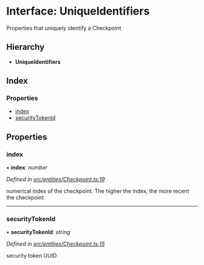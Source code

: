 # Interface: UniqueIdentifiers

Properties that uniquely identify a Checkpoint

## Hierarchy

- **UniqueIdentifiers**

## Index

### Properties

- [index](_entities_checkpoint_.uniqueidentifiers.md#index)
- [securityTokenId](_entities_checkpoint_.uniqueidentifiers.md#securitytokenid)

## Properties

### index

• **index**: _number_

_Defined in [src/entities/Checkpoint.ts:19](https://github.com/PolymathNetwork/polymath-sdk/blob/a1cd5e3/src/entities/Checkpoint.ts#L19)_

numerical index of the checkpoint. The higher the index, the more recent the checkpoint

---

### securityTokenId

• **securityTokenId**: _string_

_Defined in [src/entities/Checkpoint.ts:15](https://github.com/PolymathNetwork/polymath-sdk/blob/a1cd5e3/src/entities/Checkpoint.ts#L15)_

security token UUID
